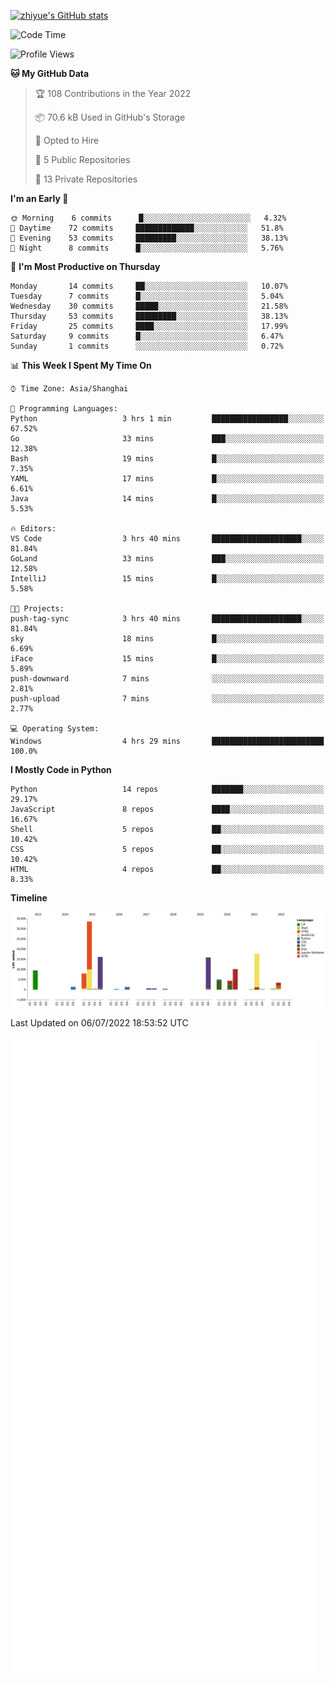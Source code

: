 
[![zhiyue's GitHub stats](https://github-readme-stats.vercel.app/api?username=zhiyue)](https://github.com/anuraghazra/github-readme-stats&&show_icons=true)

<!--START_SECTION:waka-->
![Code Time](http://img.shields.io/badge/Code%20Time-0%20secs-blue)

![Profile Views](http://img.shields.io/badge/Profile%20Views-0-blue)

**🐱 My GitHub Data** 

> 🏆 108 Contributions in the Year 2022
 > 
> 📦 70.6 kB Used in GitHub's Storage 
 > 
> 💼 Opted to Hire
 > 
> 📜 5 Public Repositories 
 > 
> 🔑 13 Private Repositories  
 > 
**I'm an Early 🐤** 

```text
🌞 Morning    6 commits      █░░░░░░░░░░░░░░░░░░░░░░░░   4.32% 
🌆 Daytime    72 commits     █████████████░░░░░░░░░░░░   51.8% 
🌃 Evening    53 commits     █████████░░░░░░░░░░░░░░░░   38.13% 
🌙 Night      8 commits      █░░░░░░░░░░░░░░░░░░░░░░░░   5.76%

```
📅 **I'm Most Productive on Thursday** 

```text
Monday       14 commits     ██░░░░░░░░░░░░░░░░░░░░░░░   10.07% 
Tuesday      7 commits      █░░░░░░░░░░░░░░░░░░░░░░░░   5.04% 
Wednesday    30 commits     █████░░░░░░░░░░░░░░░░░░░░   21.58% 
Thursday     53 commits     █████████░░░░░░░░░░░░░░░░   38.13% 
Friday       25 commits     ████░░░░░░░░░░░░░░░░░░░░░   17.99% 
Saturday     9 commits      █░░░░░░░░░░░░░░░░░░░░░░░░   6.47% 
Sunday       1 commits      ░░░░░░░░░░░░░░░░░░░░░░░░░   0.72%

```


📊 **This Week I Spent My Time On** 

```text
⌚︎ Time Zone: Asia/Shanghai

💬 Programming Languages: 
Python                   3 hrs 1 min         █████████████████░░░░░░░░   67.52% 
Go                       33 mins             ███░░░░░░░░░░░░░░░░░░░░░░   12.38% 
Bash                     19 mins             █░░░░░░░░░░░░░░░░░░░░░░░░   7.35% 
YAML                     17 mins             █░░░░░░░░░░░░░░░░░░░░░░░░   6.61% 
Java                     14 mins             █░░░░░░░░░░░░░░░░░░░░░░░░   5.53%

🔥 Editors: 
VS Code                  3 hrs 40 mins       ████████████████████░░░░░   81.84% 
GoLand                   33 mins             ███░░░░░░░░░░░░░░░░░░░░░░   12.58% 
IntelliJ                 15 mins             █░░░░░░░░░░░░░░░░░░░░░░░░   5.58%

🐱‍💻 Projects: 
push-tag-sync            3 hrs 40 mins       ████████████████████░░░░░   81.84% 
sky                      18 mins             █░░░░░░░░░░░░░░░░░░░░░░░░   6.69% 
iFace                    15 mins             █░░░░░░░░░░░░░░░░░░░░░░░░   5.89% 
push-downward            7 mins              ░░░░░░░░░░░░░░░░░░░░░░░░░   2.81% 
push-upload              7 mins              ░░░░░░░░░░░░░░░░░░░░░░░░░   2.77%

💻 Operating System: 
Windows                  4 hrs 29 mins       █████████████████████████   100.0%

```

**I Mostly Code in Python** 

```text
Python                   14 repos            ███████░░░░░░░░░░░░░░░░░░   29.17% 
JavaScript               8 repos             ████░░░░░░░░░░░░░░░░░░░░░   16.67% 
Shell                    5 repos             ██░░░░░░░░░░░░░░░░░░░░░░░   10.42% 
CSS                      5 repos             ██░░░░░░░░░░░░░░░░░░░░░░░   10.42% 
HTML                     4 repos             ██░░░░░░░░░░░░░░░░░░░░░░░   8.33%

```


**Timeline**

![Chart not found](https://raw.githubusercontent.com/zhiyue/zhiyue/main/charts/bar_graph.png) 


 Last Updated on 06/07/2022 18:53:52 UTC
<!--END_SECTION:waka-->

<!-- [![Top Langs](https://github-readme-stats.vercel.app/api/top-langs/?username=zhiyue)](https://github.com/anuraghazra/github-readme-stats) -->

![](./github-metrics.svg)

